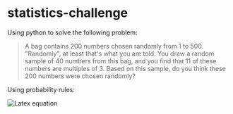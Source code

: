 # statistics-challenge

Using python to solve the following problem:

> A bag contains 200 numbers chosen randomly from 1 to 500. "Randomly", at least that's what you are told. You draw a random sample of 40 numbers from this bag, and you find that 11 of these numbers are multiples of 3. Based on this sample, do you think these 200 numbers were chosen randomly?

Using probability rules:

![Latex equation](https://cdn.discordapp.com/attachments/488104216678760469/567104466910969877/300512447960317952.png)
